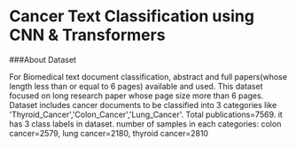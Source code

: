 # Cancer Text Classification using CNN & Transformers

###About Dataset

For Biomedical text document classification, abstract and full papers(whose length less than or equal to 6 pages) available and used. This dataset focused on long research paper whose page size more than 6 pages. Dataset includes cancer documents to be classified into 3 categories like 'Thyroid_Cancer','Colon_Cancer','Lung_Cancer'.
Total publications=7569. it has 3 class labels in dataset.
number of samples in each categories:
colon cancer=2579, lung cancer=2180, thyroid cancer=2810
